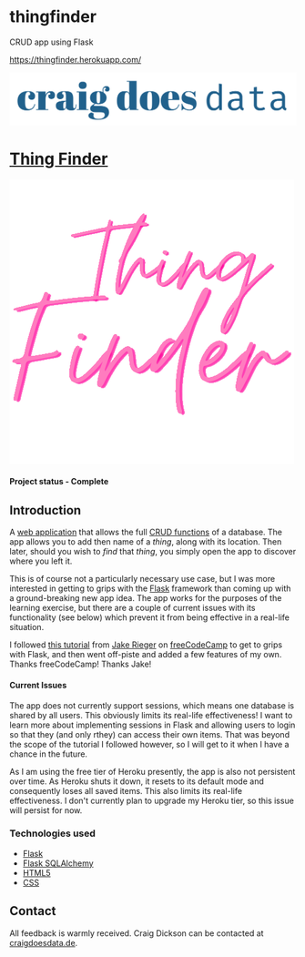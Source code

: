 # thingfinder
CRUD app using Flask

https://thingfinder.herokuapp.com/


[![CraigDoesData][logo]][link]

[logo]: ./logo.png
[link]: https://www.craigdoesdata.de/


# [Thing Finder](https://thingfinder.herokuapp.com/)

![Holla if ya hear me logo](/static/img/logo_t.png)

#### Project status - Complete


## Introduction

A [web application](https://thingfinder.herokuapp.com/) that allows the full [CRUD functions](https://en.wikipedia.org/wiki/Create,_read,_update_and_delete) of a database. The app allows you to add then name of a *thing*, along with its location. Then later, should you wish to *find* that *thing*, you simply open the app to discover where you left it.

This is of course not a particularly necessary use case, but I was more interested in getting to grips with the [Flask](https://flask.palletsprojects.com/en/1.1.x/) framework than coming up with a ground-breaking new app idea. The app works for the purposes of the learning exercise, but there are a couple of current issues with its functionality (see below) which prevent it from being effective in a real-life situation.

I followed [this tutorial](https://www.youtube.com/watch?v=Z1RJmh_OqeA) from [Jake Rieger](https://www.youtube.com/channel/UC0np-tFaO8GPJuIKZhwnQxg) on [freeCodeCamp](https://www.freecodecamp.org) to get to grips with Flask, and then went off-piste and added a few features of my own. Thanks freeCodeCamp! Thanks Jake!


#### Current Issues

The app does not currently support sessions, which means one database is shared by all users. This obviously limits its real-life effectiveness! I want to learn more about implementing sessions in Flask and allowing users to login so that they (and only rthey) can access their own items. That was beyond the scope of the tutorial I followed however, so I will get to it when I have a chance in the future.

As I am using the free tier of Heroku presently, the app is also not persistent over time. As Heroku shuts it down, it resets to its default mode and consequently loses all saved items. This also limits its real-life effectiveness. I don't currently plan to upgrade my Heroku tier, so this issue will persist for now.


### Technologies used
* [Flask](https://flask.palletsprojects.com/en/1.1.x/)
* [Flask SQLAlchemy](https://flask-sqlalchemy.palletsprojects.com/en/2.x/)
* [HTML5](https://developer.mozilla.org/en-US/docs/Web/Guide/HTML/HTML5)
* [CSS](https://developer.mozilla.org/en-US/docs/Web/CSS)


## Contact
All feedback is warmly received. Craig Dickson can be contacted at [craigdoesdata.de](https://www.craigdoesdata.de/contact.html).
